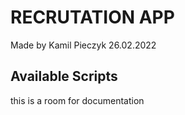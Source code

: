 # RECRUTATION APP

Made by Kamil Pieczyk 26.02.2022

## Available Scripts

this is a room for documentation
